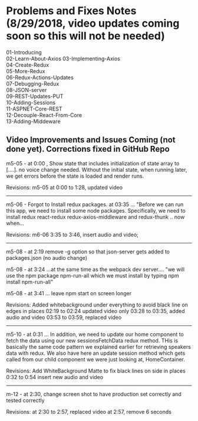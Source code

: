 # Problems and Fixes Notes (8/29/2018, video updates coming soon so this will not be needed)

01-Introducing  
02-Learn-About-Axios
03-Implementing-Axios  
04-Create-Redux  
05-More-Redux  
06-Redux-Actions-Updates  
07-Debugging-Redux  
08-JSON-server  
09-REST-Updates-PUT  
10-Adding-Sessions  
11-ASPNET-Core-REST  
12-Decouple-React-From-Core  
13-Adding-Middeware  
  
## Video Improvements and Issues Coming (not done yet). Corrections fixed in GitHub Repo

m5-05 - at 0:00 , Show state that includes initialization of state array to [....]. no voice change needed.  Without the initial state, when running later, we get errors before the state is loaded and render runs.

Revisions:
  m5-05  at 0:00 to 1:28, updated video
  


---
 

m5-06 - Forgot to Install redux packages.  at 03:35 ... "Before we can run this app, we need to install some node packages. Specifically, we need to install redux react-redux redux-axios-middleware and redux-thunk .. now when...

Revisions:
  m6-06 3:35 to 3:46, insert audio and video; 

---


m5-08 - at 2:19 remove -g option so that json-server gets added to packages.json (no audio change)

m5-08 - at 3:24 ...at the same time as the webpack dev server.... "we will use the npm package npm-run-all which we must install by typing npm install npm-run-all"

m5-08 - at 3:41 ... leave npm start on screen longer

Revisions:
  Added whitebackground under everything to avoid black line on edges in places
  02:19 to 02:24 updated video only
  03:28 to 03:35, added audio and video
  03:53 to 03:59, replaced video
  
  

---

m5-10 - at 0:31 ... In addition, we need to update our home component to fetch the data using our new sessionsFetchData redux method. THis is basically the same code pattern we explained earlier for retrieving speakers data with redux.  We also have here an update session method which gets called from our child component we were just looking at, HomeContainer.

Revisions:
  Add WhiteBackground Matte to fix black lines on side in places
  0:32 to 0:54 insert new audio and video
  

---



m-12 - at 2:30, change screen shot to have production set correctly and tested correctly

Revisions:
  at 2:30 to 2:57, replaced video
  at 2:57, remove 6 seconds

